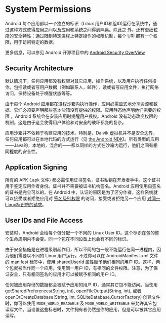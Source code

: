 # System Permissions

Android 每个应用都以一个独立的标识（Linux 用户ID和组ID)运行在系统中，通过这种方式使得应用之间以及应用和系统之间得到隔离。除此之
外，还有更细粒度的安全特性：通过限制特定进程上特定操作的权限机制，每个 URI 都有一个权限，用于访问特定的数据。

更多信息，可以参见 Android 开源项目中的 [Android Security OverView]()

## Security Architecture
默认情况下，任何应用都没有权限对其它应用，操作系统，以及用户执行任何操作。包括读或者写用户数据（例如联系人，邮件），读或者写应用文件，执行网络访问，保持设备处于唤醒状态等等。

由于每个 Android 应用都在进程沙箱内执行操作，应用必需显式地分享资源和数据。它们必须要声明那些基本沙箱没有提供的权限。应用静态地声明他们需要的权限 ，Android 系统会在安装应用时提醒用户授权。Android 没有动态改变权限的机制，这是由于这会使得用户体验和对安全的破坏都变的复杂。

应用沙箱并不依赖于构建应用的技术。特别是，Dalvik 虚拟机并不是安全边界，任何应用都可以在本地代码的方式运行（见 [the Android NDK]())。所有类型的应用——Java的，本地的，混合的——都以同样的方式在沙箱内运行，他们之间有相同程度的安全性。

## Application Signing
所有的 APK (.apk 文件) 都必需使用证书签名，证书私钥在开发者手中。这个证书用于鉴定应用作者身份。证书并不需要被证书机构签名。Android 应用使用自签名的证书是完全可以的。在 Android 中，认证的原因是为了区分作者。这样系统就可以接受或者拒绝应用对 [签名级别权限]() 的访问，接受或者拒绝另一个应用 [对同一Linux标识符的请求]()。

## User IDs and File Access
安装时，Android 会给每个包分配一个不同的 Linux User ID。这个标识在包的整个生命周期内不会变。同一个包在不同设备上也会有不同的标识。

由于安全措施是在进程级别起作用，所以不同的包一般不能运行在同一进程内，因为他们需要以不同的 Linux 用户运行。不过你可以在 AndroidManifest.xml 文件的 manifest 标签中，使用 sharedUserId 属性赋予他们相同的用户 ID。这样，两个包就被当作同一个应用，使用同一用户 ID，有相同的文件权限。注意，为了保证安全，只有相同签名的应用才可以被赋予相同的用户 ID。

任何被应用存储的数据都会被赋予应用的用户 ID，通常其它包不能访问。当使用 getSharedPreferences(String, int), openFileOutput(String, int), 或者 openOrCreateDatabase(String, int, SQLiteDatabase.CursorFactory) 创建文件时，你可以使用 `MODE_WORLD_READABLE` 及 `MODE_WORLD_WRITEABLE` 来允许其它包读写文件。当设置这些标志时，文件拥有者仍然是你的应用，但是可以被其它应用读写。 
